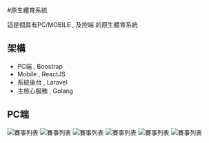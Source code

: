 #原生體育系統

這是個具有PC/MOBILE  , 及控端 的原生體育系統

## 架構

- PC端 , Boostrap 
- Mobile , ReactJS
- 系統後台 , Laravel
- 主核心服務 , Golang


## PC端
![賽事列表](https://github.com/ft-sport/Client/blob/main/demo/1.jpg?raw=true)
![賽事列表](https://github.com/ft-sport/Client/blob/main/demo/2.jpg?raw=true)
![賽事列表](https://github.com/ft-sport/Client/blob/main/demo/3.jpg?raw=true)
![賽事列表](https://github.com/ft-sport/Client/blob/main/demo/4.jpg?raw=true)
![賽事列表](https://github.com/ft-sport/Client/blob/main/demo/5.jpg?raw=true)
![賽事列表](https://github.com/ft-sport/Client/blob/main/demo/6.jpg?raw=true)
